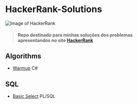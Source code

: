 # HackerRank-Solutions

![Image of HackerRank](https://blog.hackerrank.com/wp-content/uploads/2017/04/logo_HRwordmark2700x670_2-1.png)

> #### Repo destinado para minhas soluções dos problemas apresentandos no site [HackerRank](https://www.hackerrank.com)  


## Algorithms
- [Warmup](Algorithms/Warmup/) C#

## SQL
- [Basic Select](SQL/Basic-Select/) PL/SQL